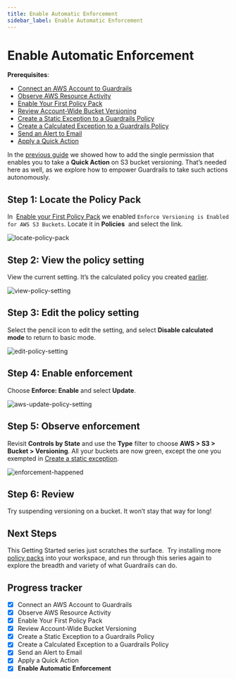 ```yaml
---
title: Enable Automatic Enforcement
sidebar_label: Enable Automatic Enforcement
---
```


  


# Enable Automatic Enforcement

**Prerequisites**:  
  
- [Connect an AWS Account to Guardrails](/guardrails/docs/getting-started/getting-started-aws/connect-an-account/)
- [Observe AWS Resource Activity](/guardrails/docs/getting-started/getting-started-aws/observe-aws-activity/)
- [Enable Your First Policy Pack](/guardrails/docs/getting-started/getting-started-aws/enable-policy-pack/)
- [Review Account-Wide Bucket Versioning](/guardrails/docs/getting-started/getting-started-aws/review-account-wide/)
- [Create a Static Exception to a Guardrails Policy](/guardrails/docs/getting-started/getting-started-aws/create-static-exception/)
- [Create a Calculated Exception to a Guardrails Policy](/guardrails/docs/getting-started/getting-started-aws/create-calculated-exception/)
- [Send an Alert to Email](/guardrails/docs/getting-started/getting-started-aws/send-alert-to-email/)
- [Apply a Quick Action](/guardrails/docs/getting-started/getting-started-aws/apply-quick-action/)


In the [previous guide](/guardrails/docs/getting-started/getting-started-aws/apply-quick-action) we showed how to add the single permission that enables you to take a **Quick Action** on S3 bucket versioning. That’s needed here as well, as we explore how to empower Guardrails to take such actions autonomously.

## Step 1: Locate the Policy Pack

In  [Enable your First Policy Pack](/guardrails/docs/getting-started/getting-started-aws/enable-policy-pack) we enabled `Enforce Versioning is Enabled for AWS S3 Buckets`. Locate it in **Policies**  and select the link.

<p><img alt="locate-policy-pack" src="/images/docs/guardrails/getting-started/getting-started-aws/enable-enforcement/locate-policy-pack.png"/></p>

## Step 2: View the policy setting

View the current setting. It’s the calculated policy you created [earlier](/guardrails/docs/getting-started/getting-started-aws/create-calculated-exception).

<p><img alt="view-policy-setting" src="/images/docs/guardrails/getting-started/getting-started-aws/enable-enforcement/view-policy-setting.png"/></p>

## Step 3: Edit the policy setting

  
Select the pencil icon to edit the setting, and select **Disable calculated mode** to return to basic mode.

<p><img alt="edit-policy-setting" src="/images/docs/guardrails/getting-started/getting-started-aws/enable-enforcement/edit-policy-setting.png"/></p>

## Step 4: Enable enforcement

Choose **Enforce: Enable** and select **Update**.

<p><img alt="aws-update-policy-setting" src="/images/docs/guardrails/getting-started/getting-started-aws/enable-enforcement/aws-update-policy-setting.png"/></p>

## Step 5: Observe enforcement

Revisit **Controls by State** and use the **Type** filter to choose **AWS > S3 > Bucket > Versioning**. All your buckets are now green, except the one you exempted in [Create a static exception](/guardrails/docs/getting-started/getting-started-aws/create-static-exception).   

<p><img alt="enforcement-happened" src="/images/docs/guardrails/getting-started/getting-started-aws/enable-enforcement/enforcement-happened.png"/></p>

## Step 6: Review

Try suspending versioning on a bucket. It won’t stay that way for long!

## Next Steps

This Getting Started series just scratches the surface.  Try installing more [policy packs](https://hub.guardrails.com) into your workspace, and run through this series again to explore the breadth and variety of what Guardrails can do. 


## Progress tracker

- [x] Connect an AWS Account to Guardrails
- [x] Observe AWS Resource Activity
- [x] Enable Your First Policy Pack
- [x] Review Account-Wide Bucket Versioning
- [x] Create a Static Exception to a Guardrails Policy
- [x] Create a Calculated Exception to a Guardrails Policy
- [x] Send an Alert to Email
- [x] Apply a Quick Action
- [x] **Enable Automatic Enforcement**
